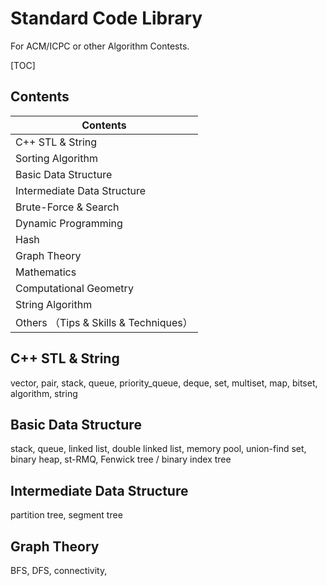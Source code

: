 # Standard Code Library

For ACM/ICPC or other Algorithm Contests.



[TOC]



## Contents

| Contents                            |
| ----------------------------------- |
| C++ STL & String                    |
| Sorting Algorithm                   |
| Basic Data Structure                |
| Intermediate Data Structure         |
| Brute-Force & Search                |
| Dynamic Programming                 |
| Hash                                |
| Graph Theory                        |
| Mathematics                         |
| Computational Geometry              |
| String Algorithm                    |
| Others （Tips & Skills & Techniques） |



## C++ STL & String

vector, pair, stack, queue, priority_queue, deque, set, multiset, map, bitset, algorithm, string



## Basic Data Structure

stack, queue, linked list, double linked list, memory pool, union-find set, binary heap, st-RMQ, Fenwick tree / binary index tree 



## Intermediate Data Structure

partition tree, segment tree



## Graph Theory

BFS, DFS, connectivity, 